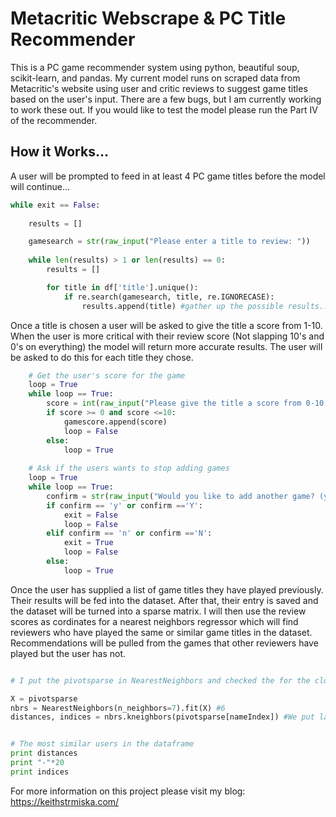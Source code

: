# Metacritic Webscrape & PC Title Recommender

This is a PC game recommender system using python, beautiful soup, scikit-learn, and pandas. My current model runs on scraped data from Metacritic's website using user and critic reviews to suggest game titles based on the user's input. There are a few bugs, but I am currently working to work these out. If you would like to test the model please run the Part IV of the recommender.

## How it Works...

A user will be prompted to feed in at least 4 PC game titles before the model will continue...

```python
while exit == False:
    
    results = []

    gamesearch = str(raw_input("Please enter a title to review: "))
    
    while len(results) > 1 or len(results) == 0:
        results = []

        for title in df['title'].unique():
            if re.search(gamesearch, title, re.IGNORECASE):
                results.append(title) #gather up the possible results...
```

Once a title is chosen a user will be asked to give the title a score from 1-10. When the user is more critical with their review score (Not slapping 10's and 0's on everything) the model will return more accurate results. The user will be asked to do this for each title they chose.

```python
    # Get the user's score for the game
    loop = True
    while loop == True:
        score = int(raw_input("Please give the title a score from 0-10: "))
        if score >= 0 and score <=10:
            gamescore.append(score)
            loop = False
        else:
            loop = True
    
    # Ask if the users wants to stop adding games
    loop = True
    while loop == True:
        confirm = str(raw_input("Would you like to add another game? (y/n): "))
        if confirm == 'y' or confirm =='Y':
            exit = False
            loop = False
        elif confirm == 'n' or confirm =='N':
            exit = True
            loop = False
        else:
            loop = True
```
Once the user has supplied a list of game titles they have played previously. Their results will be fed into the dataset. After that, their entry is saved and the dataset will be turned into a sparse matrix. I will then use the review scores as cordinates for a nearest neighbors regressor which will find reviewers who have played the same or similar game titles in the dataset. Recommendations will be pulled from the games that other reviewers have played but the user has not.

```python

# I put the pivotsparse in NearestNeighbors and checked the for the closest neighbors around user_id (watevs).

X = pivotsparse
nbrs = NearestNeighbors(n_neighbors=7).fit(X) #6
distances, indices = nbrs.kneighbors(pivotsparse[nameIndex]) #We put latest users 'nameIndex' in the sparse index


# The most similar users in the dataframe
print distances
print "-"*20
print indices
```

For more information on this project please visit my blog:
https://keithstrmiska.com/

